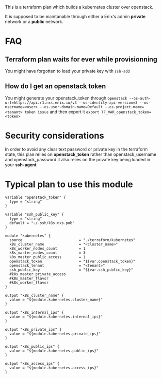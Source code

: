 This is a terraform plan which builds a kubernetes cluster over openstack.

It is supposed to be maintanable through either a Enix's admin **private** network or a **public** network.

# FAQ
## Terraform plan waits for ever while provisionning
You might have forgotten to load your private key with `ssh-add`

## How do I get an openstack token
You might generate your openstack_token through
`openstack --os-auth-url=https://api.r1.nxs.enix.io/v3 --os-identity-api-version=3 --os-username=<user> --os-user-domain-name=Default --os-project-name=<tenant> token issue`
and then export it
`export TF_VAR_openstack_token=<token>`

# Security considerations
In order to avoid any clear text password or private key in the terraform state,
this plan relies on **openstack_token** rather than openstack_username and openstack_password
it also relies on the private key being loaded in your **ssh-agent**

# Typical plan to use this module
```
variable "openstack_token" {
  type = "string"
}

variable "ssh_public_key" {
  type = "string"
  default = "~/.ssh/k8s.nxs.pub"
}

module "kubernetes" {
  source                          = "./terraform/kubernetes"
  k8s_cluster_name                = "<cluster_name>"
  k8s_worker_nodes_count          = 1
  k8s_master_nodes_count          = 3
  k8s_master_public_access        = 1
  openstack_token                 = "${var.openstack_token}"
  openstack_tenant                = "<tenant>"
  ssh_public_key                  = "${var.ssh_public_key}"
  #k8s_master_private_access
  #k8s_master_flavor
  #k8s_worker_flavor
}

output "k8s_cluster_name" {
  value = "${module.kubernetes.cluster_name}"
}

output "k8s_internal_ips" {
  value = "${module.kubernetes.internal_ips}"
}

output "k8s_private_ips" {
  value = "${module.kubernetes.private_ips}"
}

output "k8s_public_ips" {
  value = "${module.kubernetes.public_ips}"
}

output "k8s_access_ips" {
  value = "${module.kubernetes.access_ips}"
}
```